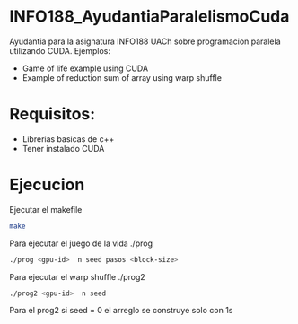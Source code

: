 # INFO188_AyudantiaParalelismoCuda
Ayudantia para la asignatura INFO188 UACh sobre programacion paralela utilizando CUDA.
Ejemplos:
- Game of life example using CUDA
- Example of reduction sum of array using warp shuffle 

# Requisitos:
- Librerias basicas de c++
- Tener instalado CUDA

# Ejecucion
Ejecutar el makefile
```bash
make
```
Para ejecutar el juego de la vida ./prog
```bash
./prog <gpu-id>  n seed pasos <block-size>
```
Para ejecutar el warp shuffle ./prog2
```bash
./prog2 <gpu-id>  n seed
```
Para el prog2 si seed = 0 el arreglo se construye solo con 1s
